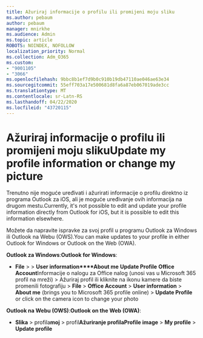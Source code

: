```yaml
---
title: Ažuriraj informacije o profilu ili promijeni moju sliku
ms.author: pebaum
author: pebaum
manager: mnirkhe
ms.audience: Admin
ms.topic: article
ROBOTS: NOINDEX, NOFOLLOW
localization_priority: Normal
ms.collection: Adm_O365
ms.custom:
- "9001105"
- "3066"
ms.openlocfilehash: 9bbc8b1ef7d9b0c910b19db47110ae046ae63e34
ms.sourcegitcommit: 55eff703a17e500681d8fa6a87eb067019ade3cc
ms.translationtype: MT
ms.contentlocale: sr-Latn-RS
ms.lasthandoff: 04/22/2020
ms.locfileid: "43720115"
---
```

# <a name="update-my-profile-information-or-change-my-picture"></a><span data-ttu-id="3e004-102">Ažuriraj informacije o profilu ili promijeni moju sliku</span><span class="sxs-lookup"><span data-stu-id="3e004-102">Update my profile information or change my picture</span></span>

<span data-ttu-id="3e004-103">Trenutno nije moguće uređivati i ažurirati informacije o profilu direktno iz programa Outlook za iOS, ali je moguće uređivanje ovih informacija na drugom mestu.</span><span class="sxs-lookup"><span data-stu-id="3e004-103">Currently, it's not possible to edit and update your profile information directly from Outlook for iOS, but it is possible to edit this information elsewhere.</span></span> 

<span data-ttu-id="3e004-104">Možete da napravite ispravke za svoj profil u programu Outlook za Windows ili Outlook na Webu (OWS).</span><span class="sxs-lookup"><span data-stu-id="3e004-104">You can make updates to your profile in either Outlook for Windows or Outlook on the Web (OWA).</span></span> 

<span data-ttu-id="3e004-105">**Outlook za Windows**:</span><span class="sxs-lookup"><span data-stu-id="3e004-105">**Outlook for Windows**:</span></span> 

- <span data-ttu-id="3e004-106">**File** >  > **User information\*\*\*\*About me** **Update Profile** **Office Account**Informacije o nalogu za Office nalog (unosi vas u Microsoft 365 profil na mreži) > Ažuriraj profil ili kliknite na ikonu kamere da biste promenili fotografiju > </span><span class="sxs-lookup"><span data-stu-id="3e004-106">**File** > **Office Account** > **User information** > **About me** (brings you to Microsoft 365 profile online) > **Update Profile** or click on the camera icon to change your photo</span></span>  
  
<span data-ttu-id="3e004-107">**Outlook na Webu (OWS)**:</span><span class="sxs-lookup"><span data-stu-id="3e004-107">**Outlook on the Web (OWA)**:</span></span> 

- <span data-ttu-id="3e004-108">**Slika** > profila**moj** > profil**Ažuriranje profila**</span><span class="sxs-lookup"><span data-stu-id="3e004-108">**Profile image** > **My profile** > **Update profile**</span></span>
